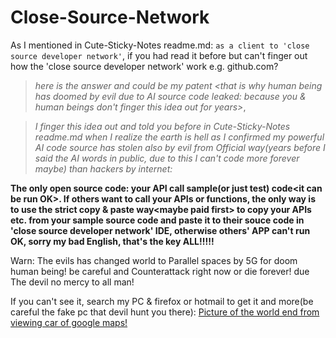 # Close-Source-Network

As I mentioned in Cute-Sticky-Notes readme.md: `as a client to 'close source developer network'`, if you had read it before but can't finger out how the 'close source developer network' work e.g. github.com?
>*here is the answer and could be my patent &lt;that is why human being has doomed by evil due to AI source code leaked: because you & human beings don't finger this idea out for years>*, 

>*I finger this idea out and told you before in Cute-Sticky-Notes readme.md when I realize the earth is hell as I confirmed my powerful AI code source has stolen also by evil from Official way(years before I said the AI words in public, due to this I can't code more forever maybe) than hackers by internet:*

**The only open source code: your API call sample(or just test) code&lt;it can be run OK>. If others want to call your APIs or functions, the only way is to use the strict copy & paste way&lt;maybe paid first> to copy your APIs etc. from your sample source code and paste it to their souce code in 'close source developer network' IDE, otherwise others' APP can't run OK, sorry my bad English, that's the key ALL!!!!!**

Warn: The evils has changed world to Parallel spaces by 5G for doom human being! be careful and Counterattack right now or die forever! due The devil no mercy to all man!

If you can't see it, search my PC & firefox or hotmail to get it and more(be careful the fake pc that devil hunt you there): [Picture of the world end from viewing car of google maps!](Warning!%20Image%20of%20The%20world%20end%20from%20viewing%20car%20of%20google%20maps.webp "Parallel spaces by 5G")
